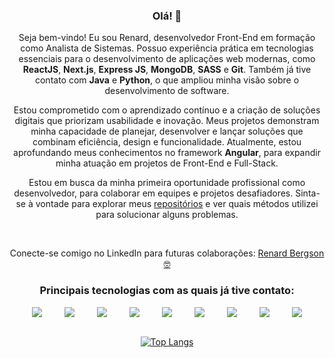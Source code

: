 <div align="center">

### Olá! 👋
<p>
  Seja bem-vindo! Eu sou Renard, desenvolvedor Front-End em formação como Analista de Sistemas. Possuo experiência prática em tecnologias essenciais para o desenvolvimento de aplicações web modernas, como <strong>ReactJS</strong>, <strong>Next.js</strong>, <strong>Express JS</strong>, <strong>MongoDB</strong>, <strong>SASS</strong> e <strong>Git</strong>. Também já tive contato com <strong>Java</strong> e <strong>Python</strong>, o que ampliou minha visão sobre o desenvolvimento de software.
</p>

<p>
  Estou comprometido com o aprendizado contínuo e a criação de soluções digitais que priorizam usabilidade e inovação. Meus projetos demonstram minha capacidade de planejar, desenvolver e lançar soluções que combinam eficiência, design e funcionalidade. Atualmente, estou aprofundando meus conhecimentos no framework <strong>Angular</strong>, para expandir minha atuação em projetos de Front-End e Full-Stack.
</p>

<p>
  Estou em busca da minha primeira oportunidade profissional como desenvolvedor, para colaborar em equipes e projetos desafiadores. Sinta-se à vontade para explorar meus <a href="https://github.com/renardbergson?tab=repositories">repositórios</a> e ver quais métodos utilizei para solucionar alguns problemas. 
</p>

<br> 
<p>
  Conecte-se comigo no LinkedIn para futuras colaborações: <a href="https://www.linkedin.com/in/renardbergson">Renard Bergson 🤓</a>
</p>

### Principais tecnologias com as quais já tive contato:

<div style="display: flex; justify-content: space-evenly;">
  <img src="https://img.shields.io/badge/Sass-CC6699?style=for-the-badge&logo=sass&logoColor=white">
  <img src="https://img.shields.io/badge/JavaScript-F7DF1E?style=for-the-badge&logo=javascript&logoColor=black">
  <img src="https://img.shields.io/badge/TypeScript-007ACC?style=for-the-badge&logo=typescript&logoColor=white">
  <img src="https://img.shields.io/badge/React-20232A?style=for-the-badge&logo=react&logoColor=61DAFB">
  <img src="https://img.shields.io/badge/Next-black?style=for-the-badge&logo=next.js&logoColor=white">
  <img src="https://img.shields.io/badge/Express.js-404D59?style=for-the-badge">
  <img src="https://img.shields.io/badge/python-3670A0?style=for-the-badge&logo=python&logoColor=ffdd54">
  <img src="https://img.shields.io/badge/Java-ED8B00?style=for-the-badge&logo=openjdk&logoColor=white">
  <img src="https://img.shields.io/badge/GIT-E44C30?style=for-the-badge&logo=git&logoColor=white">
</div>

<br>

[![Top Langs](https://github-readme-stats.vercel.app/api/top-langs/?username=renardbergson&layout=compact&theme=radical)](https://github.com/anuraghazra/github-readme-stats)

</div>
